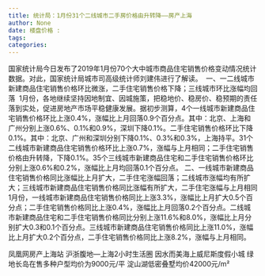 ```yaml
---
title: 统计局：1月份31个二线城市二手房价格由升转降——房产上海
author: None
date: 楼盘价格 : 
tags: 
categories: 
---
```

                        
<!-- more -->
国家统计局今日发布了2019年1月份70个大中城市商品住宅销售价格变动情况统计数据。对此，国家统计局城市司高级统计师刘建伟进行了解读。
 一、一二线城市新建商品住宅销售价格环比微涨，二手住宅销售价格下降；三线城市环比涨幅均回落
 1月份，各地继续坚持因地制宜、因城施策，把稳地价、稳房价、稳预期的责任落到实处，促进房地产市场平稳健康发展。据初步测算，4个一线城市新建商品住宅销售价格环比上涨0.4%，涨幅比上月回落0.9个百分点。其中：北京、上海和广州分别上涨0.6%、0.1%和0.9%，深圳下降0.1%。二手住宅销售价格环比下降0.1%。其中：北京、广州和深圳分别下降0.1%、0.3%和0.3%，上海持平。31个二线城市新建商品住宅销售价格环比上涨0.7%，涨幅与上月相同；二手住宅销售价格由升转降，下降0.1%。35个三线城市新建商品住宅和二手住宅销售价格环比分别上涨0.6%和0.2%，涨幅比上月均回落0.1个百分点。
二、一线城市新建商品住宅销售价格同比涨幅比上月扩大，二手住宅涨幅回落；二线城市涨幅均有所扩大；三线城市新建商品住宅销售价格同比涨幅有所扩大，二手住宅涨幅与上月相同
1月份，一线城市新建商品住宅销售价格同比上涨3.3%，涨幅比上月扩大0.5个百分点；二手住宅销售价格同比上涨0.4%，涨幅比上月回落0.2个百分点。二线城市新建商品住宅和二手住宅销售价格同比分别上涨11.6%和8.0%，涨幅比上月分别扩大0.3和0.1个百分点。三线城市新建商品住宅销售价格同比上涨11.0%，涨幅比上月扩大0.2个百分点，二手住宅销售价格同比上涨8.2%，涨幅与上月相同。
                        
                        
                        
                        
                                        
                    
                    
                
                    
                    
                    
                
                    
                
凤凰网房产上海站
沪浙腹地—上海2小时生活圈
因水而美海上威尼斯度假小城
绿地长岛在售多种户型均价为9000元/平
淀山湖低密叠墅均价42000元/m²
	                        
	                    
	                        
	                    
